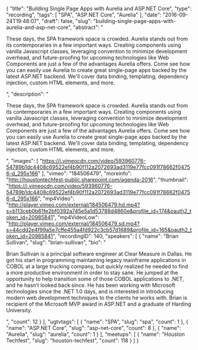 {
  "title": "Building Single Page Apps with Aurelia and ASP.NET Core",
  "type": "recording",
  "tags": [
    "SPA",
    "ASP.NET Core",
    "Aurelia"
  ],
  "date": "2016-09-24T19:48:07",
  "draft": false,
  "slug": "building-single-page-apps-with-aurelia-and-asp-net-core",
  "abstract": "<p>These days, the SPA framework space is crowded. Aurelia stands out from its contemporaries in a few important ways. Creating components using vanilla Javascript classes, leveraging convention to minimize development overhead, and future-proofing for upcoming technologies like Web Components are just a few of the advantages Aurelia offers. Come see how you can easily use Aurelia to create great single-page apps backed by the latest ASP.NET backend. We'll cover data binding, templating, dependency injection, custom HTML elements, and more.</p>",
  "description": "<p>These days, the SPA framework space is crowded. Aurelia stands out from its contemporaries in a few important ways. Creating components using vanilla Javascript classes, leveraging convention to minimize development overhead, and future-proofing for upcoming technologies like Web Components are just a few of the advantages Aurelia offers. Come see how you can easily use Aurelia to create great single-page apps backed by the latest ASP.NET backend. We'll cover data binding, templating, dependency injection, custom HTML elements, and more.</p>",
  "images": [
    "https://i.vimeocdn.com/video/593960776-54789b1dc4408c69522ef4b90f112a2072693ad3119e77fcc091f78662f04756-d_295x166"
  ],
  "vimeo": "184506479",
  "moreinfo": "http://houstontechfest-public.sharepoint.com/agenda-2016",
  "thumbnail": "https://i.vimeocdn.com/video/593960776-54789b1dc4408c69522ef4b90f112a2072693ad3119e77fcc091f78662f04756-d_295x166",
  "mp4Video": "http://player.vimeo.com/external/184506479.hd.mp4?s=b113ceb0b61fe2bf0392a745e5a1d53788d4860e&profile_id=174&oauth2_token_id=20985841",
  "mp4VideoLow": "http://player.vimeo.com/external/184506479.sd.mp4?s=44cdd2e4f99a5e7cffe455a4fd922c3cb57d1689&profile_id=165&oauth2_token_id=20985841",
  "recordingID": 140,
  "speakers": [
    {
      "name": "Brian Sullivan",
      "slug": "brian-sullivan",
      "bio": "<p>Brian Sullivan is a principal software engineer at Clear Measure in Dallas. He got his start in programming maintaining legacy mainframe applications in COBOL at a large trucking company, but quickly realized he needed to find a more productive environment in order to stay sane. He jumped at the opportunity to help transition some of those COBOL applications to .NET, and he hasn’t looked back since. He has been working with Microsoft technologies since the .NET 1.0 days, and is interested in introducing modern web development techniques to the clients he works with. Brian is recipient of the Microsoft MVP award in ASP.NET and a graduate of Harding University.</p>",
      "count": 12
    }
  ],
  "ugtvtags": [
    {
      "name": "SPA",
      "slug": "spa",
      "count": 1
    },
    {
      "name": "ASP.NET Core",
      "slug": "asp-net-core",
      "count": 8
    },
    {
      "name": "Aurelia",
      "slug": "aurelia",
      "count": 1
    }
  ],
  "meetups": [
    {
      "name": "Houston Techfest",
      "slug": "houston-techfest",
      "count": 118
    }
  ]
}